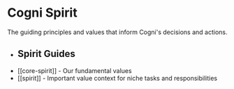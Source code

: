 # Cogni Spirit

The guiding principles and values that inform Cogni's decisions and actions.
- ## Spirit Guides
- [[core-spirit]] - Our fundamental values
- [[spirit]] - Important value context for niche tasks and responsibilities